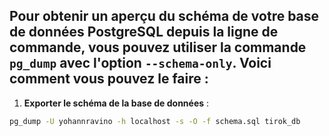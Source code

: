 

## Pour obtenir un aperçu du schéma de votre base de données PostgreSQL depuis la ligne de commande, vous pouvez utiliser la commande `pg_dump` avec l'option `--schema-only`. Voici comment vous pouvez le faire :

1. **Exporter le schéma de la base de données** :
```bash
pg_dump -U yohannravino -h localhost -s -O -f schema.sql tirok_db
```